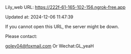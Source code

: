 Lily_web URL: https://222f-61-165-102-156.ngrok-free.app

Updated at: 2024-12-06 11:47:39

If you cannot open this URL, the server might be down.

Please contact: 

goley04@foxmail.com Or Wechat:GL_yeaH